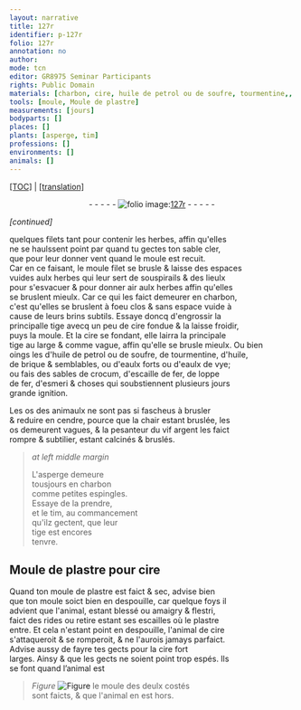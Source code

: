 ```yaml
---
layout: narrative
title: 127r
identifier: p-127r
folio: 127r
annotation: no
author:
mode: tcn
editor: GR8975 Seminar Participants
rights: Public Domain
materials: [charbon, cire, huile de petrol ou de soufre, tourmentine,, huile, de brique, eaulx forts, eaulx de vye, crocum, escaille de fer, fer, esmeri, os des animaulx, cendre, chair, os, vif argent, plastre]
tools: [moule, Moule de plastre]
measurements: [jours]
bodyparts: []
places: []
plants: [asperge, tim]
professions: []
environments: []
animals: []
---
```


 <p><a href="{{ site.baseurl }}/normalized/">[TOC]</a> | <a href="{{ site.baseurl }}/texts/p-127r_tl/" target="_blank">[translation]</a></p><div class="folio" align="center">- - - - - <a href="http://gallica.bnf.fr/ark:/12148/btv1b10500001g/f259.image" target="_blank"><img src="https://cu-mkp.github.io/2017-workshop-edition/assets/photo-icon.png" alt="folio image: " style="display:inline-block; margin-bottom:-3px;"/>127r</a> - - - - - </div>  
 
*[continued]*
  
quelques filets tant pour contenir les herbes, affin qu'elles<br/> ne se haulssent point <span class="del">par</span> quand tu gectes ton sable cler,<br/> que pour leur donner vent quand le <span class="tl">moule</span> est recuit.<br/> Car en ce faisant, le <span class="del"><span class="tl">moule</span></span> <span class="add">filet</span> se brusle & laisse des espaces<br/> vuides aulx herbes qui leur sert de souspirails & des lieulx<br/> pour s'esvacuer & pour donner air aulx herbes affin qu'elles<br/> se bruslent mieulx. Car ce qui les faict demeurer en <span class="m">charbon</span>,<br/> c'est qu'elles se bruslent à foeu clos & sans espace vuide à<br/> cause de leurs brins subtils. Essaye doncq d'engrossir la<br/> principalle tige avecq un peu de <span class="m">cire</span> fondue & la laisse froidir,<br/> puys la moule. Et la <span class="m">cire</span> se fondant, elle lairra la principale<br/> tige au large & co<span class="exp">mm</span>e vague, affin qu'elle se brusle mieulx. Ou bien<br/> oings les d'<span class="m">huile de petrol ou de soufre</span>, <span class="add">de</span> <span class="m">tourmentine,</span> d'<span class="m">huile,<br/> de brique</span> & semblables, ou d'<span class="m">eaulx forts</span> ou d'<span class="m">eaulx de vye</span>;<br/> ou fais des sables de <span class="m">crocum</span>, d'<span class="m">escaille de fer</span>, de loppe<br/> de <span class="m">fer</span>, d'<span class="m">esmeri</span> & choses qui soubstiennent plusieurs <span class="ms"><span class="tmp">jours</span></span><br/> grande ignition.
 
Les <span class="m">os des animaulx</span> ne sont pas si fascheus à brusler<br/> & reduire en <span class="m">cendre</span>, pource que la <span class="m">chair</span> estant bruslée, les<br/> <span class="m">os</span> demeurent vagues, & la pesanteur du <span class="m">vif argent</span> les faict<br/> rompre & subtilier, estant calcinés & bruslés.
 
> *at left middle margin*
> 
> 
>   L'<span class="pa">asperge</span> demeure<br/> tousjours en <span class="m">charbon</span><br/> co<span class="exp">mm</span>e petites espingles.<br/> Essaye de la prendre,<br/> et le <span class="pa">tim</span>, au comma<span class="exp">n</span>cem<span class="exp">ent</span><br/> qu'ilz gectent, que leur<br/> tige est encores<br/> tenvre.
 
 
  

## <span class="tl">Moule de <span class="m">plastre</span></span> pour <span class="m">cire</span>

 
Quand ton <span class="tl">moule</span> de <span class="m">plastre</span> est faict & sec, advise bien<br/> que ton <span class="tl">moule</span> soict bien en despouille, car quelque foys il<br/> advient que l'animal, estant blessé ou amaigry & flestri,<br/> faict des rides ou <span class="del">retire</span> estant ses escailles où le <span class="m">plastre</span><br/> entre. Et cela n'estant point en despouille, l'animal de <span class="m">cire</span><br/> s'attaqueroit & se romperoit, & ne l'aurois jamays parfaict.<br/> Advise aussy de fayre tes gects pour la <span class="m">cire</span> fort<br/> larges. Ainsy & que les gects ne soient point trop espés. Ils<br/> se font quand <span class="del">l’animal est</span> 
> *Figure*
> <a href="https://drive.google.com/open?id=0B9-oNrvWdlO5ZFFkT3I4Vmx2em8" target="_blank"><img src="https://cu-mkp.github.io/GR8975-edition/assets/photo-icon.png" alt="Figure" style="display:inline-block; margin-bottom:-3px;"/></a>
 le moule des deulx costés<br/> sont faicts, & que l'animal en est hors.
 
 